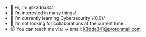 - 👋 Hi, I’m @k3dda341
- 👀 I’m interested in many things!
- 🌱 I’m currently learning Cybersecurity \\{0.0}/
- 💞️ I’m not looking for collaborations at the current time..
- 📫 You can reach me via: -> email: k3dda341@protonmail.com

<!---
k3dda341/k3dda341 is a ✨ special ✨ repository because its `README.md` (this file) appears on your GitHub profile.
You can click the Preview link to take a look at your changes.
--->
